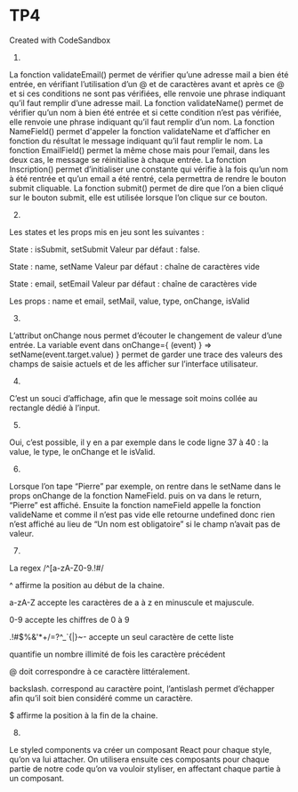 # TP4
Created with CodeSandbox

1)
La fonction validateEmail() permet de vérifier qu’une adresse mail a bien été entrée, en vérifiant l’utilisation d’un @ et de caractères avant et après ce @ et si ces conditions ne sont pas vérifiées, elle renvoie une phrase indiquant qu’il faut remplir d’une adresse mail. La fonction validateName() permet de vérifier qu’un nom à bien été entrée et si cette condition n’est pas vérifiée, elle renvoie une phrase indiquant qu’il faut remplir d’un nom. La fonction NameField() permet d'appeler la fonction validateName et d’afficher en fonction du résultat le message indiquant qu’il faut remplir le nom. La fonction EmailField() permet la même chose mais pour l’email, dans les deux cas, le message se réinitialise à chaque entrée. La fonction Inscription() permet d’initialiser une constante qui vérifie à la fois qu’un nom à été rentrée et qu’un email a été rentré, cela permettra de rendre le bouton submit cliquable. La fonction submit() permet de dire que l’on a bien cliqué sur le bouton submit, elle est utilisée lorsque l’on clique sur ce bouton.

2)
Les states et les props mis en jeu sont les suivantes :

State : isSubmit, setSubmit Valeur par défaut : false.

State : name, setName Valeur par défaut : chaîne de caractères vide

State : email, setEmail Valeur par défaut : chaîne de caractères vide

Les props : name et email, setMail, value, type, onChange, isValid

3)
L’attribut onChange nous permet d’écouter le changement de valeur d’une entrée. La variable event dans onChange={ (event) } => setName(event.target.value) } permet de garder une trace des valeurs des champs de saisie actuels et de les afficher sur l’interface utilisateur.

4)
C’est un souci d’affichage, afin que le message soit moins collée au rectangle dédié à l’input.

5)
Oui, c’est possible, il y en a par exemple dans le code ligne 37 à 40 : la value, le type, le onChange et le isValid.

6)
Lorsque l’on tape “Pierre” par exemple, on rentre dans le setName dans le props onChange de la fonction NameField. puis on va dans le return, “Pierre” est affiché. Ensuite la fonction nameField appelle la fonction valideName et comme il n’est pas vide elle retourne undefined donc rien n’est affiché au lieu de “Un nom est obligatoire” si le champ n’avait pas de valeur.

7)
La regex /^[a-zA-Z0-9.!#$%&'+/=?^_`{|}~-]+@[a-zA-Z0-9-]+(?:.[a-zA-Z0-9-]+)$/

^ affirme la position au début de la chaine.

a-zA-Z accepte les caractères de a à z en minuscule et majuscule.

0-9 accepte les chiffres de 0 à 9

.!#$%&'*+/=?^_`{|}~- accepte un seul caractère de cette liste

quantifie un nombre illimité de fois les caractère précédent

@ doit correspondre à ce caractère littéralement.

backslash. correspond au caractère point, l’antislash permet d’échapper afin qu’il soit bien considéré comme un caractère.

$ affirme la position à la fin de la chaine.

8)
Le styled components va créer un composant React pour chaque style, qu’on va lui attacher. On utilisera ensuite ces composants pour chaque partie de notre code qu’on va vouloir styliser, en affectant chaque partie à un composant.
